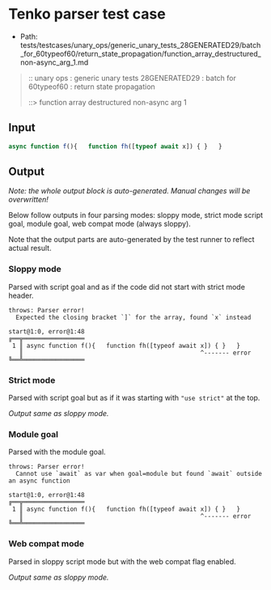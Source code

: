 # Tenko parser test case

- Path: tests/testcases/unary_ops/generic_unary_tests_28GENERATED29/batch_for_60typeof60/return_state_propagation/function_array_destructured_non-async_arg_1.md

> :: unary ops : generic unary tests 28GENERATED29 : batch for 60typeof60 : return state propagation
>
> ::> function array destructured non-async arg 1

## Input

`````js
async function f(){   function fh([typeof await x]) { }   }
`````

## Output

_Note: the whole output block is auto-generated. Manual changes will be overwritten!_

Below follow outputs in four parsing modes: sloppy mode, strict mode script goal, module goal, web compat mode (always sloppy).

Note that the output parts are auto-generated by the test runner to reflect actual result.

### Sloppy mode

Parsed with script goal and as if the code did not start with strict mode header.

`````
throws: Parser error!
  Expected the closing bracket `]` for the array, found `x` instead

start@1:0, error@1:48
╔══╦═════════════════
 1 ║ async function f(){   function fh([typeof await x]) { }   }
   ║                                                 ^------- error
╚══╩═════════════════

`````

### Strict mode

Parsed with script goal but as if it was starting with `"use strict"` at the top.

_Output same as sloppy mode._

### Module goal

Parsed with the module goal.

`````
throws: Parser error!
  Cannot use `await` as var when goal=module but found `await` outside an async function

start@1:0, error@1:48
╔══╦═════════════════
 1 ║ async function f(){   function fh([typeof await x]) { }   }
   ║                                                 ^------- error
╚══╩═════════════════

`````


### Web compat mode

Parsed in sloppy script mode but with the web compat flag enabled.

_Output same as sloppy mode._

